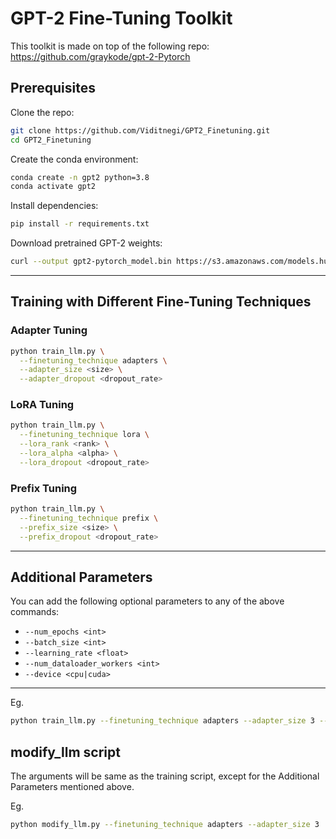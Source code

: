 
# GPT-2 Fine-Tuning Toolkit

This toolkit is made on top of the following repo:
https://github.com/graykode/gpt-2-Pytorch 
## Prerequisites

Clone the repo:

```bash
git clone https://github.com/Viditnegi/GPT2_Finetuning.git
cd GPT2_Finetuning
```

Create the conda environment:

```bash
conda create -n gpt2 python=3.8
conda activate gpt2
```

Install dependencies:

```bash
pip install -r requirements.txt
```

Download pretrained GPT-2 weights:

```bash
curl --output gpt2-pytorch_model.bin https://s3.amazonaws.com/models.huggingface.co/bert/gpt2-pytorch_model.bin
```

---

## Training with Different Fine-Tuning Techniques

### Adapter Tuning

```bash
python train_llm.py \
  --finetuning_technique adapters \
  --adapter_size <size> \
  --adapter_dropout <dropout_rate>
```

### LoRA Tuning

```bash
python train_llm.py \
  --finetuning_technique lora \
  --lora_rank <rank> \
  --lora_alpha <alpha> \
  --lora_dropout <dropout_rate>
```

### Prefix Tuning

```bash
python train_llm.py \
  --finetuning_technique prefix \
  --prefix_size <size> \
  --prefix_dropout <dropout_rate>
```

---

## Additional Parameters

You can add the following optional parameters to any of the above commands:

- `--num_epochs <int>`
- `--batch_size <int>`
- `--learning_rate <float>`
- `--num_dataloader_workers <int>`
- `--device <cpu|cuda>`

---

Eg.
```bash
python train_llm.py --finetuning_technique adapters --adapter_size 3 --device cuda
```
## modify_llm script

The arguments will be same as the training script, except for the Additional Parameters mentioned above.

Eg. 
```bash
python modify_llm.py --finetuning_technique adapters --adapter_size 3
```
